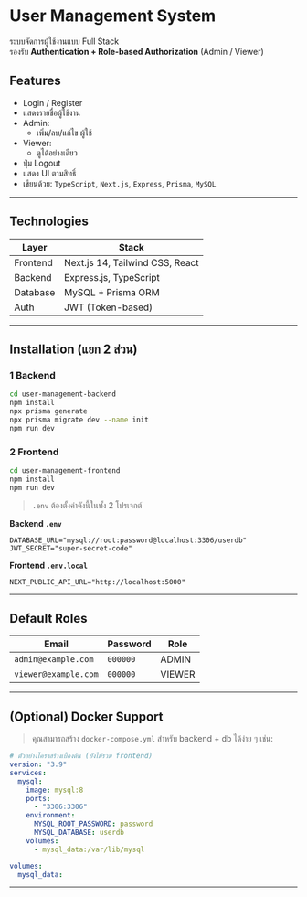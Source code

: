 #  User Management System

ระบบจัดการผู้ใช้งานแบบ Full Stack  
รองรับ **Authentication + Role-based Authorization** (Admin / Viewer)

##  Features

- Login / Register
- แสดงรายชื่อผู้ใช้งาน
- Admin:
  - เพิ่ม/ลบ/แก้ไข ผู้ใช้
- Viewer:
  - ดูได้อย่างเดียว
- ปุ่ม Logout
- แสดง UI ตามสิทธิ์
- เขียนด้วย: `TypeScript`, `Next.js`, `Express`, `Prisma`, `MySQL`

---

##  Technologies

| Layer      | Stack                              |
|------------|-------------------------------------|
| Frontend   | Next.js 14, Tailwind CSS, React     |
| Backend    | Express.js, TypeScript              |
| Database   | MySQL + Prisma ORM                  |
| Auth       | JWT (Token-based)                   |

---

##  Installation (แยก 2 ส่วน)

### 1 Backend

```bash
cd user-management-backend
npm install
npx prisma generate
npx prisma migrate dev --name init
npm run dev
```

### 2 Frontend

```bash
cd user-management-frontend
npm install
npm run dev
```

>  `.env` ต้องตั้งค่าดังนี้ในทั้ง 2 โปรเจกต์

**Backend `.env`**
```env
DATABASE_URL="mysql://root:password@localhost:3306/userdb"
JWT_SECRET="super-secret-code"
```

**Frontend `.env.local`**
```env
NEXT_PUBLIC_API_URL="http://localhost:5000"
```

---

##  Default Roles

| Email              | Password    | Role   |
|--------------------|-------------|--------|
| `admin@example.com`   | `000000`    | ADMIN  |
| `viewer@example.com`  | `000000`    | VIEWER |

---

##  (Optional) Docker Support

> คุณสามารถสร้าง `docker-compose.yml` สำหรับ backend + db ได้ง่าย ๆ เช่น:
```yaml
# ตัวอย่างโครงสร้างเบื้องต้น (ยังไม่รวม frontend)
version: "3.9"
services:
  mysql:
    image: mysql:8
    ports:
      - "3306:3306"
    environment:
      MYSQL_ROOT_PASSWORD: password
      MYSQL_DATABASE: userdb
    volumes:
      - mysql_data:/var/lib/mysql

volumes:
  mysql_data:
```

---
